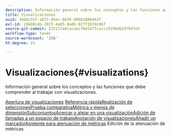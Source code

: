 ```yaml
---
description: Información general sobre los conceptos y las funciones que debe comprender al trabajar con visualizaciones.
title: Visualizaciones
uuid: 34ddc55f-a037-45ec-b636-d05b1806442f
exl-id: 2d600c4b-2923-4a85-8a8b-02771b7dc067
source-git-commit: 232117a8cacaecf8e5d7fcaccc5290d6297947e5
workflow-type: tm+mt
source-wordcount: '158'
ht-degree: 1%

---
```


# Visualizaciones{#visualizations}

Información general sobre los conceptos y las funciones que debe comprender al trabajar con visualizaciones.

[Apertura de ](https://experienceleague.adobe.com/docs/data-workbench/using/client/visualizations/c-open-vis.html)
[visualizaciones](https://experienceleague.adobe.com/docs/data-workbench/using/client/visualizations/c-qk-ref.html)
[Referencia rápidaRealización de ](https://experienceleague.adobe.com/docs/data-workbench/using/client/visualizations/make-selections/c-sel-vis.html)
[](https://experienceleague.adobe.com/docs/data-workbench/using/client/visualizations/c-ustd-benchmks.html)
[seleccionesPrueba comparativaMétrica y ](https://experienceleague.adobe.com/docs/data-workbench/using/client/visualizations/c-met-dim-menus.html)
[](https://experienceleague.adobe.com/docs/data-workbench/using/client/visualizations/subsets/c-wk-subsets.html)
[menús de dimensiónSubconjuntosAcercar o alejar en una ](https://experienceleague.adobe.com/docs/data-workbench/using/client/visualizations/c-zoom-vis.html)
[visualizaciónAdición de llamadas a un ](https://experienceleague.adobe.com/docs/data-workbench/using/client/visualizations/c-call-wkspc.html)
[espacio de trabajoAnotación de ](https://experienceleague.adobe.com/docs/data-workbench/using/client/visualizations/c-present-layer.html)
[visualizacionesAñadir un ](https://experienceleague.adobe.com/docs/data-workbench/using/client/visualizations/c-bookmark-about.html)
[marcadorAsistente para atenuación de métricas](https://experienceleague.adobe.com/docs/data-workbench/using/client/visualizations/dwb-create-metricdim.html)
Edición de la atenuación de métricas

